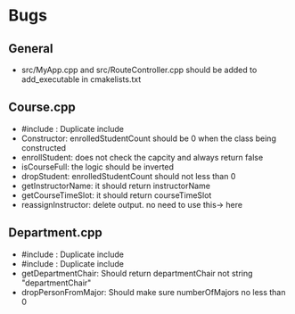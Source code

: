 # Bugs

## General 
*   src/MyApp.cpp and src/RouteController.cpp should be added to add_executable in cmakelists.txt

## Course.cpp
* #include <string>: Duplicate include
* Constructor: enrolledStudentCount should be 0 when the class being constructed
* enrollStudent: does not check the capcity and always return false
* isCourseFull: the logic should be inverted
* dropStudent: enrolledStudentCount should not less than 0
* getInstructorName: it should return instructorName
* getCourseTimeSlot: it should return courseTimeSlot
* reassignInstructor: delete output. no need to use this-> here

## Department.cpp
* #include <map>: Duplicate include
* #include <string>: Duplicate include
* getDepartmentChair: Should return departmentChair not string "departmentChair"
* dropPersonFromMajor: Should make sure numberOfMajors no less than 0